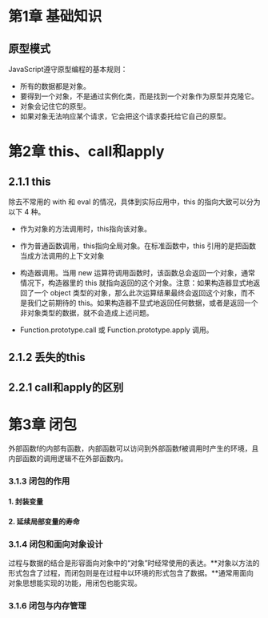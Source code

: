 # 第1章 基础知识

## 原型模式

JavaScript遵守原型编程的基本规则：
- 所有的数据都是对象。
- 要得到一个对象，不是通过实例化类，而是找到一个对象作为原型并克隆它。
- 对象会记住它的原型。
- 如果对象无法响应某个请求，它会把这个请求委托给它自己的原型。



# 第2章 this、call和apply

## 2.1.1 this

除去不常用的 with 和 eval 的情况，具体到实际应用中，this 的指向大致可以分为以下 4 种。

- 作为对象的方法调用时，this指向该对象。

- 作为普通函数调用，this指向全局对象。在标准函数中，this 引用的是把函数当成方法调用的上下文对象

- 构造器调用。当用 new 运算符调用函数时，该函数总会返回一个对象，通常情况下，构造器里的 this 就指向返回的这个对象。注意：如果构造器显式地返回了一个 object 类型的对象，那么此次运算结果最终会返回这个对象，而不是我们之前期待的 this。如果构造器不显式地返回任何数据，或者是返回一个非对象类型的数据，就不会造成上述问题。

- Function.prototype.call 或 Function.prototype.apply 调用。

## 2.1.2 丢失的this



## 2.2.1 call和apply的区别





# 第3章 闭包

外部函数f的内部有函数，内部函数可以访问到外部函数f被调用时产生的环境，且内部函数的调用逻辑不在外部函数内。

### 3.1.3 闭包的作用

#### 1. 封装变量

#### 2. 延续局部变量的寿命



### 3.1.4 闭包和面向对象设计

过程与数据的结合是形容面向对象中的“对象”时经常使用的表达。**对象以方法的形式包含了过程，而闭包则是在过程中以环境的形式包含了数据。**通常用面向对象思想能实现的功能，用闭包也能实现。



### 3.1.6 闭包与内存管理

